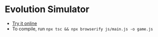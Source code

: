 # Evolution Simulator

* [Try it online](https://owenbechtel.com/games/evolution-simulator)
* To compile, run `npx tsc && npx browserify js/main.js -o game.js`
